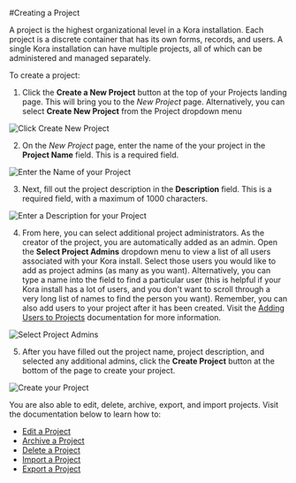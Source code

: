 #Creating a Project

A project is the highest organizational level in a Kora installation. Each project is a discrete container that has its own forms, records, and users. A single Kora installation can have multiple projects, all of which can be administered and managed separately.

To create a project:

1. Click the **Create a New Project** button at the top of your Projects landing page. This will bring you to the *New Project* page. Alternatively, you can select **Create New Project** from the Project dropdown menu

<img style="display:block;margin:auto;max-width:100%" src="../projects-img/creating_a_project_1_annotated.png" title="Click Create New Project">

2. On the *New Project* page, enter the name of the your project in the **Project Name** field. This is a required field.

<img style="display:block;margin:auto;max-width:100%" src="../projects-img/creating_a_project_2_annotated.png" title="Enter the Name of your Project">

3. Next, fill out the project description in the **Description** field. This is a required field, with a maximum of 1000 characters.

<img style="display:block;margin:auto;max-width:100%" src="../projects-img/creating_a_project_3_annotated.png" title="Enter a Description for your Project">

4. From here, you can select additional project administrators.  As the creator of the project, you are automatically added as an admin. Open the **Select Project Admins** dropdown menu to view a list of all users associated with your Kora install.  Select those users you would like to add as project admins (as many as you want).  Alternatively, you can type a name into the field to find a particular user (this is helpful if your Kora install has a lot of users, and you don't want to scroll through a very long list of names to find the person you want). Remember, you can also add users to your project after it has been created. Visit the [Adding Users to Projects](../projects/adding_users_to_projects.md) documentation for more information.

<img style="display:block;margin:auto;max-width:100%" src="../projects-img/creating_a_project_4_annotated.png" title="Select Project Admins">

5. After you have filled out the project name, project description, and selected any additional admins, click the **Create Project** button at the bottom of the page to create your project.

<img style="display:block;margin:auto;max-width:100%" src="../projects-img/creating_a_project_5_annotated.png" title="Create your Project">

You are also able to edit, delete, archive, export, and import projects. Visit the documentation below to learn how to:

- [Edit a Project](../projects/editing_a_project.md)
- [Archive a Project](../projects/archiving_a_project.md)
- [Delete a Project](../projects/deleting_a_project.md)
- [Import a Project](../projects/importing_a_project.md)
- [Export a Project](../projects/exporting_a_project.md)
